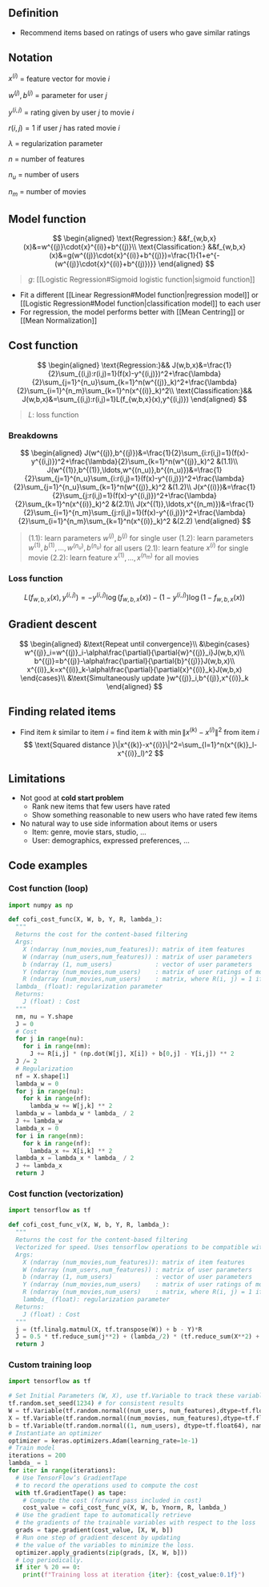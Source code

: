 ## Definition

- Recommend items based on ratings of users who gave similar ratings

## Notation

$x^{(i)}$ = feature vector for movie $i$

$w^{(j)},b^{(j)}$ = parameter for user $j$

$y^{(i,j)}$ = rating given by user $j$ to movie $i$

$r(i,j)=1$ if user $j$ has rated movie $i$

$\lambda$ = regularization parameter

$n$ = number of features

$n_u$ = number of users

$n_m$ = number of movies

## Model function

$$
\begin{aligned}
\text{Regression:}
&&f_{w,b,x}(x)&=w^{(j)}\cdot{x}^{(i)}+b^{(j)}\\
\text{Classification:}
&&f_{w,b,x}(x)&=g(w^{(j)}\cdot{x}^{(i)}+b^{(j)})=\frac{1}{1+e^{-(w^{(j)}\cdot{x}^{(i)}+b^{(j)})}}
\end{aligned}
$$
> $g$: [[Logistic Regression#Sigmoid logistic function|sigmoid function]]

- Fit a different [[Linear Regression#Model function|regression model]] or [[Logistic Regression#Model function|classification model]] to each user
- For regression, the model performs better with [[Mean Centring]] or [[Mean Normalization]]

## Cost function

$$
\begin{aligned}
\text{Regression:}&&
J(w,b,x)&=\frac{1}{2}\sum_{(i,j):r(i,j)=1}(f(x)-y^{(i,j)})^2+\frac{\lambda}{2}\sum_{j=1}^{n_u}\sum_{k=1}^n(w^{(j)}_k)^2+\frac{\lambda}{2}\sum_{i=1}^{n_m}\sum_{k=1}^n(x^{(i)}_k)^2\\
\text{Classification:}&&
J(w,b,x)&=\sum_{(i,j):r(i,j)=1}L(f_{w,b,x}(x),y^{(i,j)})
\end{aligned}
$$
> $L$: loss function

### Breakdowns

$$
\begin{aligned}
J(w^{(j)},b^{(j)})&=\frac{1}{2}\sum_{i:r(i,j)=1}(f(x)-y^{(i,j)})^2+\frac{\lambda}{2}\sum_{k=1}^n(w^{(j)}_k)^2
&(1.1)\\
J(w^{(1)},b^{(1)},\ldots,w^{(n_u)},b^{(n_u)})&=\frac{1}{2}\sum_{j=1}^{n_u}\sum_{i:r(i,j)=1}(f(x)-y^{(i,j)})^2+\frac{\lambda}{2}\sum_{j=1}^{n_u}\sum_{k=1}^n(w^{(j)}_k)^2
&(1.2)\\
J(x^{(i)})&=\frac{1}{2}\sum_{j:r(i,j)=1}(f(x)-y^{(i,j)})^2+\frac{\lambda}{2}\sum_{k=1}^n(x^{(i)}_k)^2
&(2.1)\\
J(x^{(1)},\ldots,x^{(n_m)})&=\frac{1}{2}\sum_{i=1}^{n_m}\sum_{j:r(i,j)=1}(f(x)-y^{(i,j)})^2+\frac{\lambda}{2}\sum_{i=1}^{n_m}\sum_{k=1}^n(x^{(i)}_k)^2
&(2.2)
\end{aligned}
$$
> $(1.1)$: learn parameters $w^{(j)},b^{(j)}$ for single user
> $(1.2)$: learn parameters $w^{(1)},b^{(1)},\ldots,w^{(n_u)},b^{(n_u)}$ for all users
> $(2.1)$: learn feature $x^{(i)}$ for single movie
> $(2.2)$: learn feature $x^{(1)},\ldots,x^{(n_m)}$ for all movies

### Loss function

$$
L(f_{w,b,x}(x),y^{(i,j)})=-y^{(i,j)}\log{(f_{w,b,x}(x))-(1-y^{(i,j)})\log{(1-f_{w,b,x}(x))}}
$$

## Gradient descent

$$
\begin{aligned}
&\text{Repeat until convergence}\\
&\begin{cases}
w^{(j)}_i=w^{(j)}_i-\alpha\frac{\partial}{\partial{w}^{(j)}_i}J(w,b,x)\\
b^{(j)}=b^{(j)}-\alpha\frac{\partial}{\partial{b}^{(j)}}J(w,b,x)\\
x^{(i)}_k=x^{(i)}_k-\alpha\frac{\partial}{\partial{x}^{(i)}_k}J(w,b,x)
\end{cases}\\
&\text{Simultaneously update }w^{(j)}_i,b^{(j)},x^{(i)}_k
\end{aligned}
$$

## Finding related items

- Find item $k$ similar to item $i$ = find item $k$ with $\min\|x^{(k)}-x^{(i)}\|^2$ from item $i$
$$
\text{Squared distance }\|x^{(k)}-x^{(i)}\|^2=\sum_{l=1}^n(x^{(k)}_l-x^{(i)}_l)^2
$$

## Limitations

- Not good at **cold start problem**
	- Rank new items that few users have rated
	- Show something reasonable to new users who have rated few items
- No natural way to use side information about items or users
	- Item: genre, movie stars, studio, ...
	- User: demographics, expressed preferences, ...

## Code examples

### Cost function (loop)

```python
import numpy as np

def cofi_cost_func(X, W, b, Y, R, lambda_):
  """
  Returns the cost for the content-based filtering
  Args:
    X (ndarray (num_movies,num_features)): matrix of item features
    W (ndarray (num_users,num_features)) : matrix of user parameters
    b (ndarray (1, num_users)            : vector of user parameters
    Y (ndarray (num_movies,num_users)    : matrix of user ratings of movies
    R (ndarray (num_movies,num_users)    : matrix, where R(i, j) = 1 if the i-th movies was rated by the j-th user
  lambda_ (float): regularization parameter
  Returns:
    J (float) : Cost
  """
  nm, nu = Y.shape
  J = 0
  # Cost
  for j in range(nu):
    for i in range(nm):
      J += R[i,j] * (np.dot(W[j], X[i]) + b[0,j] - Y[i,j]) ** 2
  J /= 2
  # Regularization
  nf = X.shape[1]
  lambda_w = 0
  for j in range(nu):
    for k in range(nf):
      lambda_w += W[j,k] ** 2
  lambda_w = lambda_w * lambda_ / 2
  J += lambda_w
  lambda_x = 0
  for i in range(nm):
    for k in range(nf):
      lambda_x += X[i,k] ** 2
  lambda_x = lambda_x * lambda_ / 2
  J += lambda_x
  return J
```

### Cost function (vectorization)

```python
import tensorflow as tf

def cofi_cost_func_v(X, W, b, Y, R, lambda_):
  """
  Returns the cost for the content-based filtering
  Vectorized for speed. Uses tensorflow operations to be compatible with custom training loop.
  Args:
    X (ndarray (num_movies,num_features)): matrix of item features
    W (ndarray (num_users,num_features)) : matrix of user parameters
    b (ndarray (1, num_users)            : vector of user parameters
    Y (ndarray (num_movies,num_users)    : matrix of user ratings of movies
    R (ndarray (num_movies,num_users)    : matrix, where R(i, j) = 1 if the i-th movies was rated by the j-th user
    lambda_ (float): regularization parameter
  Returns:
    J (float) : Cost
  """
  j = (tf.linalg.matmul(X, tf.transpose(W)) + b - Y)*R
  J = 0.5 * tf.reduce_sum(j**2) + (lambda_/2) * (tf.reduce_sum(X**2) + tf.reduce_sum(W**2))
  return J
```

### Custom training loop

```python
import tensorflow as tf

# Set Initial Parameters (W, X), use tf.Variable to track these variables
tf.random.set_seed(1234) # for consistent results
W = tf.Variable(tf.random.normal((num_users, num_features),dtype=tf.float64), name='W')
X = tf.Variable(tf.random.normal((num_movies, num_features),dtype=tf.float64), name='X')
b = tf.Variable(tf.random.normal((1, num_users), dtype=tf.float64), name='b')
# Instantiate an optimizer
optimizer = keras.optimizers.Adam(learning_rate=1e-1)
# Train model
iterations = 200
lambda_ = 1
for iter in range(iterations):
  # Use TensorFlow’s GradientTape
  # to record the operations used to compute the cost 
  with tf.GradientTape() as tape:
    # Compute the cost (forward pass included in cost)
    cost_value = cofi_cost_func_v(X, W, b, Ynorm, R, lambda_)
  # Use the gradient tape to automatically retrieve
  # the gradients of the trainable variables with respect to the loss
  grads = tape.gradient(cost_value, [X, W, b])
  # Run one step of gradient descent by updating
  # the value of the variables to minimize the loss.
  optimizer.apply_gradients(zip(grads, [X, W, b]))
  # Log periodically.
  if iter % 20 == 0:
    print(f"Training loss at iteration {iter}: {cost_value:0.1f}")
```
